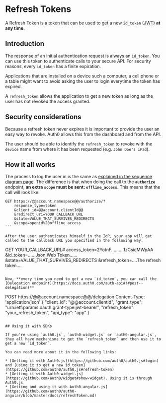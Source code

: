 # Refresh Tokens

A Refresh Token is a token that can be used to get a new `id_token` ([JWT](http://docs.auth0.com/jwt)) **at any time**.

## Introduction

The response of an initial authentication request is always an `id_token`. You can use this token to authenticate calls to your secure API. For security reasons, every `id_token` has a finite expiration.

Applications that are installed on a device such a computer, a cell phone or a table might want to avoid asking the user to login everytime the token has expired.

A `refresh_token` allows the application to get a new token as long as the user has not revoked the access granted.

## Security considerations

Because a refresh token never expires it is important to provide the user an easy way to revoke. Auth0 allows this from the dashboard and from the API.

The user should be able to identify the `refresh_token` to revoke with the `device` name from where it has been requested (e.g. `John Doe's iPad`).

## How it all works

The process to log the user in is the same as [explained in the sequence diagram page](https://docs.auth0.com/sequence-diagrams). The difference is that when doing the call to the **`authorize`** endpoint, **an extra `scope` must be sent: `offline_access`**. This means that the call will look like:

````
GET https://@@account.namespace@@/authorize/?
    response_type=token
    &client_id=@@account.clientId@@
    &redirect_uri=YOUR_CALLBACK_URL
    &state=VALUE_THAT_SURVIVES_REDIRECTS
    &scope=openid%20offline_access
```

After the user authenticates himself in the IdP, your app will get called to the callback URL you specified in the following way:

````
GET YOUR_CALLBACK_URL#
    access_token=2YotnF..........1zCsicMWpAA
    &id_token=......Json Web Token......
    &state=VALUE_THAT_SURVIVES_REDIRECTS
    &refresh_token=....The refresh token....
```

Now, **every time you need to get a new `id_token`, you can call the [Delegation endpoint](https://docs.auth0.com/auth-api#!#post--delegation)**

````
POST https://@@account.namespace@@/delegation
Content-Type: 'application/json'
{
  "client_id":       "@@account.clientId",
  "grant_type":      "urn:ietf:params:oauth:grant-type:jwt-bearer",
  "refresh_token":   "your_refresh_token",
  "api_type":        "app"
}
```

## Using it with SDKs

If you're using `auth0.js`, `auth0-widget.js` or `auth0-angular.js`, they all have mechanisms to get the `refresh_token` and then use it to get a new `id_token`.

You can read more about it in the following links:

* [Getting it with Auth0.js](https://github.com/auth0/auth0.js#login)  and [using it to get a new id_token](https://github.com/auth0/auth0.js#refresh-token)
* [Getting it with Auth0-widget.js](https://github.com/auth0/widget#show-widget). Using it is through Auth0.js
* [Getting and using it with Auth0-angular.js](https://github.com/auth0/auth0-angular/blob/master/docs/refreshToken.md)


